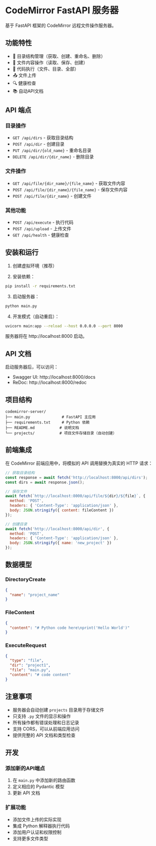 # CodeMirror FastAPI 服务器

基于 FastAPI 框架的 CodeMirror 远程文件操作服务器。

## 功能特性

- 📁 目录结构管理（获取、创建、重命名、删除）
- 📄 文件内容操作（读取、保存、创建）
- 🚀 代码执行（文件、目录、全部）
- 📤 文件上传
- 🔍 健康检查
- 📚 自动API文档

## API 端点

### 目录操作
- `GET /api/dirs` - 获取目录结构
- `POST /api/dir` - 创建目录
- `PUT /api/dir/{old_name}` - 重命名目录
- `DELETE /api/dir/{dir_name}` - 删除目录

### 文件操作
- `GET /api/file/{dir_name}/{file_name}` - 获取文件内容
- `POST /api/file/{dir_name}/{file_name}` - 保存文件内容
- `POST /api/file/{dir_name}` - 创建文件

### 其他功能
- `POST /api/execute` - 执行代码
- `POST /api/upload` - 上传文件
- `GET /api/health` - 健康检查

## 安装和运行

1. 创建虚拟环境（推荐）

2. 安装依赖：
```bash
pip install -r requirements.txt
```

3. 启动服务器：
```bash
python main.py
```

4. 开发模式（自动重启）：
```bash
uvicorn main:app --reload --host 0.0.0.0 --port 8000
```

服务器将在 http://localhost:8000 启动。

## API 文档

启动服务器后，可以访问：
- Swagger UI: http://localhost:8000/docs
- ReDoc: http://localhost:8000/redoc

## 项目结构

```
codemirror-server/
├── main.py              # FastAPI 主应用
├── requirements.txt     # Python 依赖
├── README.md           # 说明文档
└── projects/           # 项目文件存储目录（自动创建）
```

## 前端集成

在 CodeMirror 前端应用中，将模拟的 API 调用替换为真实的 HTTP 请求：

```javascript
// 获取目录结构
const response = await fetch('http://localhost:8000/api/dirs');
const dirs = await response.json();

// 保存文件
await fetch(`http://localhost:8000/api/file/${dir}/${file}`, {
  method: 'POST',
  headers: { 'Content-Type': 'application/json' },
  body: JSON.stringify({ content: fileContent })
});

// 创建目录
await fetch('http://localhost:8000/api/dir', {
  method: 'POST',
  headers: { 'Content-Type': 'application/json' },
  body: JSON.stringify({ name: 'new_project' })
});
```

## 数据模型

### DirectoryCreate
```json
{
  "name": "project_name"
}
```

### FileContent
```json
{
  "content": "# Python code here\nprint('Hello World')"
}
```

### ExecuteRequest
```json
{
  "type": "file",
  "dir": "project1",
  "file": "main.py",
  "content": "# code content"
}
```

## 注意事项

- 服务器会自动创建 `projects` 目录用于存储文件
- 只支持 `.py` 文件的显示和操作
- 所有操作都有错误处理和日志记录
- 支持 CORS，可以从前端应用访问
- 提供完整的 API 文档和类型检查

## 开发

### 添加新的API端点

1. 在 `main.py` 中添加新的路由函数
2. 定义相应的 Pydantic 模型
3. 更新 API 文档

### 扩展功能

- 添加文件上传的实际实现
- 集成 Python 解释器执行代码
- 添加用户认证和权限控制
- 支持更多文件类型 